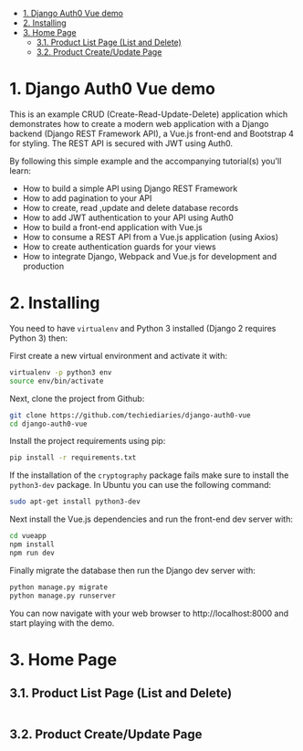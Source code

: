 - [1. Django Auth0 Vue demo](#1-django-auth0-vue-demo)
- [2. Installing](#2-installing)
- [3. Home Page](#3-home-page)
  - [3.1. Product List Page (List and Delete)](#31-product-list-page-list-and-delete)
  - [3.2. Product Create/Update Page](#32-product-createupdate-page)

# 1. Django Auth0 Vue demo

This is an example CRUD (Create-Read-Update-Delete) application which demonstrates how to create a modern web application with a Django backend (Django REST Framework API), a Vue.js front-end and Bootstrap 4 for styling. The REST API is secured with JWT using Auth0. 

By following this simple example and the accompanying tutorial(s) you'll learn: 

* How to build a simple API using Django REST Framework
* How to add pagination to your API
* How to create, read ,update and delete database records 
* How to add JWT authentication to your API using Auth0
* How to build a front-end application with Vue.js 
* How to consume a REST API from a Vue.js application (using Axios)
* How to create authentication guards for your views
* How to integrate Django, Webpack and Vue.js for development and production 

# 2. Installing

You need to have `virtualenv` and Python 3 installed (Django 2 requires Python 3) then:

First create a new virtual environment and activate it with:

```bash
virtualenv -p python3 env
source env/bin/activate
```

Next, clone the project from Github:

```bash
git clone https://github.com/techiediaries/django-auth0-vue
cd django-auth0-vue
```

Install the project requirements using pip:

```bash
pip install -r requirements.txt
```

If the installation of the `cryptography` package fails make sure to install the `python3-dev` package. In Ubuntu you can use the following command:

```bash
sudo apt-get install python3-dev
``` 

Next install the Vue.js dependencies and run the front-end dev server with:

```bash
cd vueapp
npm install
npm run dev
```

Finally migrate the database then run the Django dev server with:

```bash
python manage.py migrate
python manage.py runserver
``` 

You can now navigate with your web browser to http://localhost:8000 and start playing with the demo.



# 3. Home Page

## 3.1. Product List Page (List and Delete)

![]()

## 3.2. Product Create/Update Page

![]()

![]()

